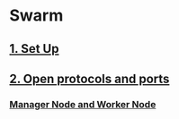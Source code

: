 # Swarm

## [1. Set Up](https://docs.docker.com/engine/swarm/swarm-tutorial/#set-up)

## [2. Open protocols and ports](https://docs.docker.com/engine/swarm/swarm-tutorial/#open-protocols-and-ports-between-the-hosts)

### [Manager Node and Worker Node](https://docs.docker.com/engine/swarm/how-swarm-mode-works/nodes/)

